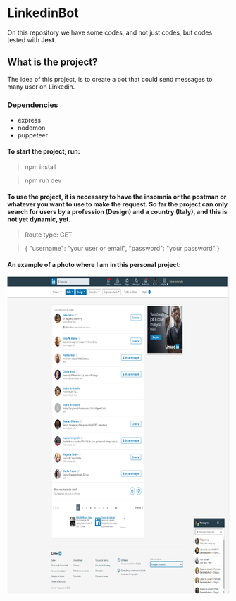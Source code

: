# LinkedinBot
On this repository we have some codes, and not just codes, but codes tested with **Jest**.

## What is the project?
The idea of this project, is to create a bot that could send messages to many user on Linkedin.

### Dependencies
  + express
  + nodemon
  + puppeteer
  
#### To start the project, run:

> npm install

> npm run dev

#### To use the project, it is necessary to have the insomnia or the postman or whatever you want to use to make the request. So far the project can only search for users by a profession (Design) and a country (Italy), and this is not yet dynamic, yet.
> Route type: GET

> {
    "username": "your user or email",
    "password": "your password"
}

#### An example of a photo where I am in this personal project:
<img src="https://github.com/thiagoadsix/linkedin-bot/blob/master/app/screenshots/example.png" width="1280" height="720">
